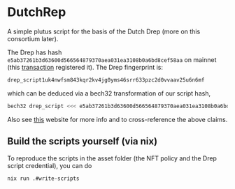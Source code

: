 # DutchRep
A simple plutus script for the basis of the Dutch Drep (more on this consortium later).

The Drep has hash `e5ab37261b3d63600d566564879370aea031ea3108b0a6bd8cef58aa` on mainnet (this [transaction](https://cexplorer.io/tx/a37a8fd3d2bc6d92e7d9e370f70e106dfc06cb22cf081192bc7bfafcdf73c2a8/script#data) registered it). The Drep fingerprint is:
```bash
drep_script1uk4nwfsm843kqr2kv4jg0yms46srr633pzc2d0vvaav25u6n6mf
```
which can be deduced via a bech32 transformation of our script hash,
```bash
bech32 drep_script <<< e5ab37261b3d63600d566564879370aea031ea3108b0a6bd8cef58aa
```
Also see [this](https://www.1694.io/en/dreps/drep1uk4nwfsm843kqr2kv4jg0yms46srr633pzc2d0vvaav25ncwj8g) website for more info and to cross-reference the above claims. 

## Build the scripts yourself (via nix)
To reproduce the scripts in the asset folder (the NFT policy and the Drep script credential), you can do
```bash
nix run .#write-scripts
```

